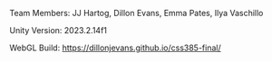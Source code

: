 Team Members: JJ Hartog, Dillon Evans, Emma Pates, Ilya Vaschillo

Unity Version: 2023.2.14f1

WebGL Build: https://dillonjevans.github.io/css385-final/
